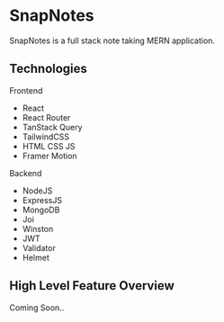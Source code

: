 # SnapNotes

SnapNotes is a full stack note taking MERN application.


## Technologies

Frontend

- React
- React Router
- TanStack Query
- TailwindCSS
- HTML CSS JS
- Framer Motion

Backend

- NodeJS
- ExpressJS
- MongoDB
- Joi
- Winston
- JWT
- Validator
- Helmet

## High Level Feature Overview

Coming Soon..

